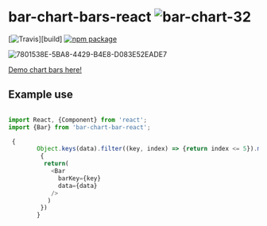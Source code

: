 # bar-chart-bars-react   ![bar-chart-32](https://user-images.githubusercontent.com/80990739/129469078-fdaf4873-e5c4-4daf-880c-90cbe7d35902.png)

[![Travis][build-badge]][build]
[![npm package][npm-badge]][npm]


[build-badge]: https://img.shields.io/travis/user/repo/master.png?style=flat-square

[npm-badge]: https://img.shields.io/npm/v/npm-package.png?style=flat-square
[npm]: https://www.npmjs.org/package/npm-package

![7801538E-5BA8-4429-B4E8-D083E52EADE7](https://user-images.githubusercontent.com/80990739/129467799-2a862bd2-97bd-46ca-996e-19713fd906bb.jpeg)

[Demo chart bars here!](https://github.com/annes-github/bar-chart-bar-react/index.html)


## Example use

```javascript

import React, {Component} from 'react';
import {Bar} from 'bar-chart-bar-react';

 {
        Object.keys(data).filter((key, index) => {return index <= 5}).map(key =>
         {
          return(
            <Bar 
              barKey={key}
              data={data}
            />
           )
         })
        }
        
 

